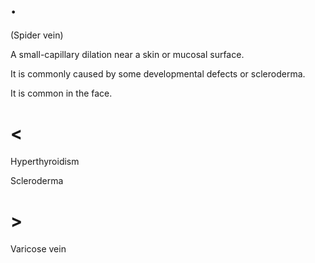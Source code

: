 # .

(Spider vein)

A small-capillary dilation near a skin or mucosal surface.

It is commonly caused by some developmental defects or scleroderma.

It is common in the face.

# <

Hyperthyroidism

Scleroderma

# >

Varicose vein
